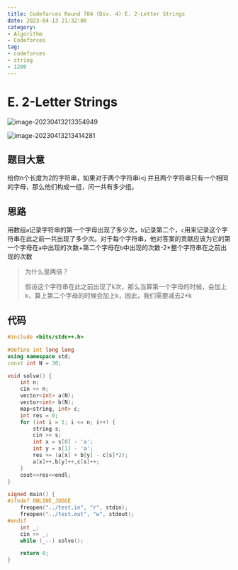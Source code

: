 ```yaml
---
title: Codeforces Round 784 (Div. 4) E. 2-Letter Strings
date: 2023-04-13 21:32:00
category:
- Algorithm
- Codeforces
tag: 
- codeforces
- string
- 1200
---
```


# E. 2-Letter Strings

![image-20230413213354949](https://cdn.jsdelivr.net/gh/yunfeidog/picture-bed@main/img/image-20230413213354949.png)

![image-20230413213414281](https://cdn.jsdelivr.net/gh/yunfeidog/picture-bed@main/img/image-20230413213414281.png)

## 题目大意

给你n个长度为2的字符串，如果对于两个字符串i<j 并且两个字符串只有一个相同的字母，那么他们构成一组，问一共有多少组。

## 思路

用数组`a`记录字符串的第一个字母出现了多少次，`b`记录第二个，`c`用来记录这个字符串在此之前一共出现了多少次。对于每个字符串，他对答案的贡献应该为它的第一个字母在`a`中出现的次数+第二个字母在`b`中出现的次数-2*整个字符串在之前出现的次数

> 为什么是两倍？
>
> 假设这个字符串在此之前出现了k次，那么当算第一个字母的时候，会加上k，算上第二个字母的时候会加上k，因此，我们需要减去2*k

## 代码

```cpp
#include <bits/stdc++.h>

#define int long long
using namespace std;
const int N = 30;

void solve() {
    int n;
    cin >> n;
    vector<int> a(N);
    vector<int> b(N);
    map<string, int> c;
    int res = 0;
    for (int i = 1; i <= n; i++) {
        string s;
        cin >> s;
        int x = s[0] - 'a';
        int y = s[1] - 'a';
        res += (a[x] + b[y] - c[s]*2);
        a[x]++,b[y]++,c[s]++;
    }
    cout<<res<<endl;
}

signed main() {
#ifndef ONLINE_JUDGE
    freopen("../test.in", "r", stdin);
    freopen("../test.out", "w", stdout);
#endif
    int _;
    cin >> _;
    while (_--) solve();

    return 0;
}
```

